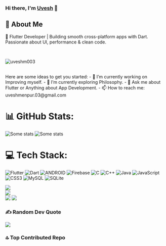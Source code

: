 ### Hi there, I'm [Uvesh](https://www.linkedin.com/in/muhammaduvesh/) 👋

<!--![Uvesh's github stats](https://github-readme-stats.vercel.app/api?username=uveshm003&show_icons=true&theme=react) -->
## 🚀 About Me

💙 Flutter Developer | Building smooth cross-platform apps with Dart.
Passionate about UI, performance & clean code.


<br>  
 <p align="left"> <img src="https://komarev.com/ghpvc/?username=uvesh6309" alt="uveshm003" /> </p> 
 <br /> 
Here are some ideas to get you started:
- 🔭 I’m currently working on Improving myself.
- 🌱 I’m currently exploring Philosophy.
- 💬 Ask me about Flutter or Anything about App Development.
- 📫 How to reach me: uveshmenpur.03@gmail.com
  

# 📊 GitHub Stats:
![Some stats](https://github-readme-stats.vercel.app/api?username=uvesh6309&show_icons=true&include_all_commits=true)
![Some stats](https://github-readme-stats.anuraghazra1.vercel.app/api/top-langs/?username=uvesh6309&layout=compact)


 # 💻 Tech Stack:
![Flutter](https://img.shields.io/badge/Flutter-%2302569B.svg?style=for-the-badge&logo=Flutter&logoColor=white) ![Dart](https://img.shields.io/badge/dart-%230175C2.svg?style=for-the-badge&logo=dart&logoColor=white) ![ANDROID](https://img.shields.io/badge/android-%2320232a.svg?style=for-the-badge&logo=android&logoColor=%a4c639) ![Firebase](https://img.shields.io/badge/firebase-%23039BE5.svg?style=for-the-badge&logo=firebase) ![C](https://img.shields.io/badge/c-%2300599C.svg?style=for-the-badge&logo=c&logoColor=white) ![C++](https://img.shields.io/badge/c++-%2300599C.svg?style=for-the-badge&logo=c%2B%2B&logoColor=white) ![Java](https://img.shields.io/badge/java-%23ED8B00.svg?style=for-the-badge&logo=java&logoColor=white) ![JavaScript](https://img.shields.io/badge/javascript-%23323330.svg?style=for-the-badge&logo=javascript&logoColor=%23F7DF1E) ![CSS3](https://img.shields.io/badge/css3-%231572B6.svg?style=for-the-badge&logo=css3&logoColor=white) ![MySQL](https://img.shields.io/badge/mysql-%2300f.svg?style=for-the-badge&logo=mysql&logoColor=white) ![SQLite](https://img.shields.io/badge/sqlite-%2307405e.svg?style=for-the-badge&logo=sqlite&logoColor=white) 

![](https://github-readme-stats.vercel.app/api?username=uvesh6309&theme=radical&hide_border=false&include_all_commits=false&count_private=true)<br/>
![](https://github-readme-streak-stats.herokuapp.com/?user=uvesh6309&theme=radical&hide_border=false)<br/>
![](https://github-readme-stats.vercel.app/api/top-langs/?username=uvesh6309&theme=radical&hide_border=false&include_all_commits=false&count_private=true&layout=compact)
![](https://github-contributor-stats.vercel.app/api?username=uvesh6309&limit=5&theme=dracula&combine_all_yearly_contributions=true)

### ✍️ Random Dev Quote
![](https://quotes-github-readme.vercel.app/api?type=horizontal&theme=radical)

### 🔝 Top Contributed Repo

